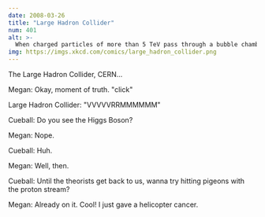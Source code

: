 ```yaml
---
date: 2008-03-26
title: "Large Hadron Collider"
num: 401
alt: >-
  When charged particles of more than 5 TeV pass through a bubble chamber, they leave a trail of candy.
img: https://imgs.xkcd.com/comics/large_hadron_collider.png
---
```

The Large Hadron Collider, CERN...

Megan: Okay, moment of truth. "click"

Large Hadron Collider: "VVVVVRRMMMMMM"

Cueball: Do you see the Higgs Boson?

Megan: Nope.

Cueball: Huh.

Megan: Well, then.

Cueball: Until the theorists get back to us, wanna try hitting pigeons with the proton stream?

Megan: Already on it. Cool! I just gave a helicopter cancer.